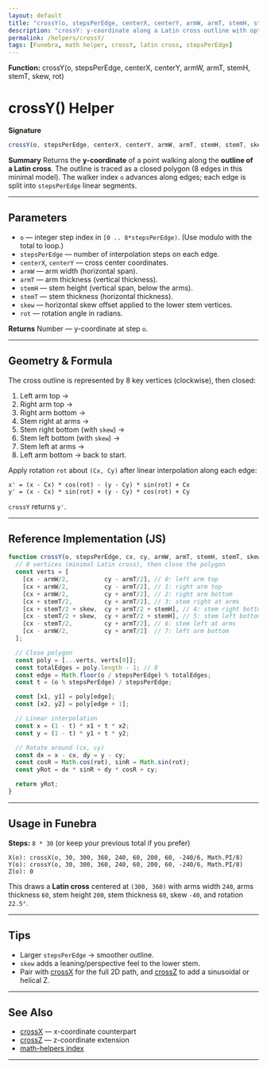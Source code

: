 ```yaml
---
layout: default
title: "crossY(o, stepsPerEdge, centerX, centerY, armW, armT, stemH, stemT, skew, rot) — Funebra helper"
description: "crossY: y-coordinate along a Latin cross outline with optional skew and rotation."
permalink: /helpers/crossY/
tags: [Funebra, math helper, crossY, latin cross, stepsPerEdge]
---
```

**Function:** crossY(o, stepsPerEdge, centerX, centerY, armW, armT, stemH, stemT, skew, rot)
# crossY() Helper

**Signature**

```js
crossY(o, stepsPerEdge, centerX, centerY, armW, armT, stemH, stemT, skew, rot)
```

**Summary**
Returns the **y-coordinate** of a point walking along the **outline of a Latin cross**.
The outline is traced as a closed polygon (8 edges in this minimal model).
The walker index `o` advances along edges; each edge is split into `stepsPerEdge` linear segments.

---

## Parameters

* `o` — integer step index in `[0 .. 8*stepsPerEdge)`. (Use modulo with the total to loop.)
* `stepsPerEdge` — number of interpolation steps on each edge.
* `centerX`, `centerY` — cross center coordinates.
* `armW` — arm width (horizontal span).
* `armT` — arm thickness (vertical thickness).
* `stemH` — stem height (vertical span, below the arms).
* `stemT` — stem thickness (horizontal thickness).
* `skew` — horizontal skew offset applied to the lower stem vertices.
* `rot` — rotation angle in radians.

**Returns**
Number — y-coordinate at step `o`.

---

## Geometry & Formula

The cross outline is represented by 8 key vertices (clockwise), then closed:

1. Left arm top →
2. Right arm top →
3. Right arm bottom →
4. Stem right at arms →
5. Stem right bottom (with `skew`) →
6. Stem left bottom (with `skew`) →
7. Stem left at arms →
8. Left arm bottom → back to start.

Apply rotation `rot` about `(Cx, Cy)` after linear interpolation along each edge:

```
x' = (x - Cx) * cos(rot) - (y - Cy) * sin(rot) + Cx
y' = (x - Cx) * sin(rot) + (y - Cy) * cos(rot) + Cy
```

`crossY` returns `y'`.

---

## Reference Implementation (JS)

```js
function crossY(o, stepsPerEdge, cx, cy, armW, armT, stemH, stemT, skew = 0, rot = 0){
  // 8 vertices (minimal Latin cross), then close the polygon
  const verts = [
    [cx - armW/2,          cy - armT/2], // 0: left arm top
    [cx + armW/2,          cy - armT/2], // 1: right arm top
    [cx + armW/2,          cy + armT/2], // 2: right arm bottom
    [cx + stemT/2,         cy + armT/2], // 3: stem right at arms
    [cx + stemT/2 + skew,  cy + armT/2 + stemH], // 4: stem right bottom (skewed)
    [cx - stemT/2 + skew,  cy + armT/2 + stemH], // 5: stem left bottom (skewed)
    [cx - stemT/2,         cy + armT/2], // 6: stem left at arms
    [cx - armW/2,          cy + armT/2]  // 7: left arm bottom
  ];

  // Close polygon
  const poly = [...verts, verts[0]];
  const totalEdges = poly.length - 1; // 8
  const edge = Math.floor(o / stepsPerEdge) % totalEdges;
  const t = (o % stepsPerEdge) / stepsPerEdge;

  const [x1, y1] = poly[edge];
  const [x2, y2] = poly[edge + 1];

  // Linear interpolation
  const x = (1 - t) * x1 + t * x2;
  const y = (1 - t) * y1 + t * y2;

  // Rotate around (cx, cy)
  const dx = x - cx, dy = y - cy;
  const cosR = Math.cos(rot), sinR = Math.sin(rot);
  const yRot = dx * sinR + dy * cosR + cy;

  return yRot;
}
```

---

## Usage in Funebra

**Steps:** `8 * 30` (or keep your previous total if you prefer)

```
X(o): crossX(o, 30, 300, 360, 240, 60, 200, 60, -240/6, Math.PI/8)
Y(o): crossY(o, 30, 300, 360, 240, 60, 200, 60, -240/6, Math.PI/8)
Z(o): 0
```

This draws a **Latin cross** centered at `(300, 360)` with arms width `240`, arms thickness `60`, stem height `200`, stem thickness `60`, skew `-40`, and rotation `22.5°`.

---

## Tips

* Larger `stepsPerEdge` → smoother outline.
* `skew` adds a leaning/perspective feel to the lower stem.
* Pair with [crossX](crossX.md) for the full 2D path, and [crossZ](crossZ.md) to add a sinusoidal or helical Z.

---

## See Also

* [crossX](crossX.md) — x-coordinate counterpart
* [crossZ](crossZ.md) — z-coordinate extension
* [math-helpers index](../math-helpers.md)

---

